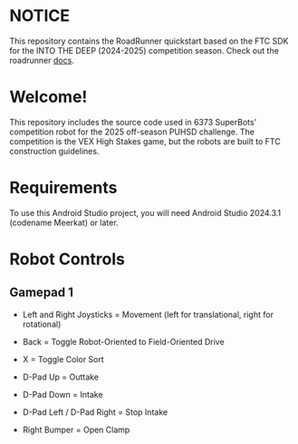 # NOTICE
This repository contains the RoadRunner quickstart based on the FTC SDK for the INTO THE DEEP (2024-2025) competition season.
Check out the roadrunner [docs](https://rr.brott.dev/docs/v1-0/tuning/).

# Welcome!
This repository includes the source code used in 6373 SuperBots' competition robot for the 2025 off-season PUHSD challenge.
The competition is the VEX High Stakes game, but the robots are built to FTC construction guidelines.

# Requirements
To use this Android Studio project, you will need Android Studio 2024.3.1 (codename Meerkat) or later.

# Robot Controls
## Gamepad 1
- Left and Right Joysticks = Movement (left for translational, right for rotational)
- Back = Toggle Robot-Oriented to Field-Oriented Drive
- X = Toggle Color Sort

- D-Pad Up = Outtake
- D-Pad Down = Intake
- D-Pad Left / D-Pad Right = Stop Intake

- Right Bumper = Open Clamp